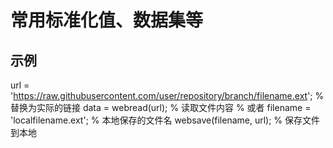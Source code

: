 # 常用标准化值、数据集等
## 示例
  url = 'https://raw.githubusercontent.com/user/repository/branch/filename.ext';  % 替换为实际的链接
  data = webread(url);  % 读取文件内容
  % 或者
  filename = 'localfilename.ext';  % 本地保存的文件名
  websave(filename, url);  % 保存文件到本地
